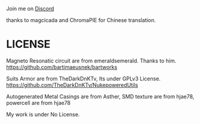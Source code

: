 Join me on [Discord](https://discord.gg/y5dkPtF)

thanks to magcicada and ChromaPIE  for Chinese translation.

# LICENSE

Magneto Resonatic circuit are from emeraldsemerald. Thanks to him.
https://github.com/bartimaeusnek/bartworks

Suits Armor are from TheDarkDnKTv, Its under GPLv3 License.
https://github.com/TheDarkDnKTv/NukepoweredUtils

Autogenerated Metal Casings are from Asther,
SMD texture are from hjae78,
powercell are from hjae78

My work is under No License.